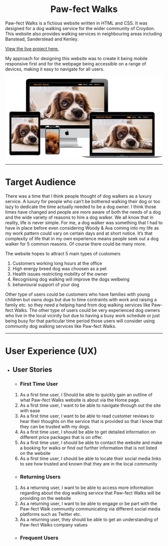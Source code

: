 <h1 align="center">Paw-fect Walks</h1>

Paw-fect Walks is a fictious website written in HTML and CSS. It was designed for a dog walking service for the wider community of Croydon. This website also provides walking services in neighbouring areas including Banstead, Sanderstead and Kenley. 

[View the live project here.](https://joycey83.github.io/Paw-fect-Walks/)

My approach for designing this website was to create it being mobile responsive first and for the webpage being accessible on a range of devices, making it easy to navigate for all users.


![page mock up.](assets/images/final-mock-up.PNG)

-----
# Target Audience


There was a time that I think people thought of dog walkers as a luxury service.  A luxury for people who can’t be bothered walking their dog or too lazy to dedicate the time actually needed to be a dog owner.  I think those times have changed and people are more aware of both the needs of a dog and the wide variety of reasons to hire a dog walker.
We all know that in reality, life is never simple.   For me, a dog walker was something that I had to have in place before even considering Woody & Ava coming into my life as my work pattern could vary on certain days and at short notice. It’s that complexity of life that in my own experience means people seek out a dog walker for 5 common reasons. Of course there could be many more.

The website hopes to attract 5 main types of customers

1. Customers working long hours at the office
2. High energy breed dog was choosen as a pet
3. Health issues restricting mobility of the owner
4. Recognising dog walking will improve the dogs welbeing
5. behavioural support of your dog


Other  type of users could be customers who have families with young children but owns dogs but due to time contraints with work and raising a family etc. so they need a helping hand from dog walking services like Paw-fect Walks. The other type of users could be very experienced dog owners who live in the local vicinity but due to having a busy work schedule or just being busy for that particular time period those users will consider using community dog walking services like Paw-fect Walks. 

------
# User Experience (UX)

+ ## User Stories

    - ### First Time User
    1. As a first time user, I Should be able to quickly gain an outline of what Paw-fect Walks website is about via the Home page.
    2. As a first time user, I want to be able to navigate through out the site with ease
    3. As a first time user, I want to be able to read customer reviews to hear their thoughts on the service that is provided so that I know that they can be trusted with my dogs.
    4. As a first time user, I should be able to get detailed information on different price packages that is on offer.
    5. As a first time user, I should be able to contact the website and make a booking for walks or find out further information that is not listed on the website
    6. As a first time user, I should be able to locate their social media links to see how trusted and known that they are in the local community

    - ### Returning Users
    1. As a returning user, I want to be able to access more information regarding about the dog walking service that Paw-fect Walks will be providing on the website
    2. As a returning user, I want to be able to engage or be part with the Paw-fect Walk community communicating via different social media platforms such as Twitter etc.
    3. As a returning user, they should be able to get an understanding of Paw-fect Walks company values
    - ### Frequent Users





